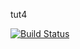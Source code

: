 tut4

[![Build Status](https://app.travis-ci.com/zqy-1129/tut4.svg?branch=master)](https://app.travis-ci.com/zqy-1129/tut4)

